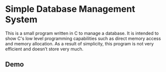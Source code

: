 # Simple Database Management System

This is a small program written in C to manage a database. It is intended to show C's low level programming capabilities such as direct memory access and memory allocation. As a result of simplicity, this program is not very efficient and doesn’t store very much.

## Demo
